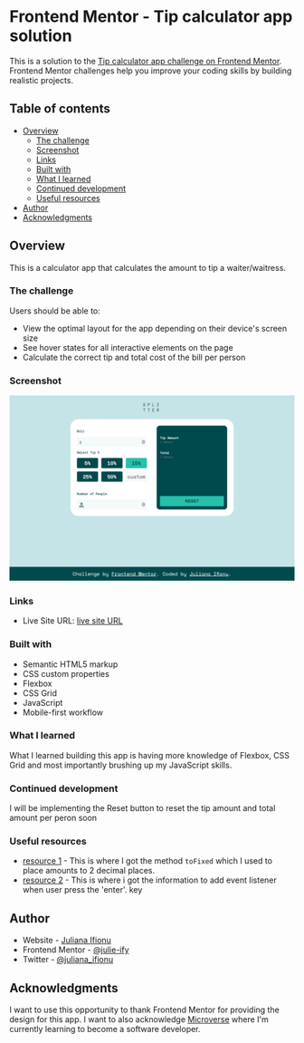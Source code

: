# Frontend Mentor - Tip calculator app solution

This is a solution to the [Tip calculator app challenge on Frontend Mentor](https://www.frontendmentor.io/challenges/tip-calculator-app-ugJNGbJUX). Frontend Mentor challenges help you improve your coding skills by building realistic projects.

## Table of contents

- [Overview](#overview)
  - [The challenge](#the-challenge)
  - [Screenshot](#screenshot)
  - [Links](#links)
  - [Built with](#built-with)
  - [What I learned](#what-i-learned)
  - [Continued development](#continued-development)
  - [Useful resources](#useful-resources)
- [Author](#author)
- [Acknowledgments](#acknowledgments)



## Overview
This is a calculator app that calculates the amount to tip a waiter/waitress.


### The challenge

Users should be able to:

- View the optimal layout for the app depending on their device's screen size
- See hover states for all interactive elements on the page
- Calculate the correct tip and total cost of the bill per person

### Screenshot

![screenshot](./dist/images/calc-img.png)


### Links

- Live Site URL: [live site URL](https://julie-ify.github.io/Calculator-App/dist/)

### Built with

- Semantic HTML5 markup
- CSS custom properties
- Flexbox
- CSS Grid
- JavaScript
- Mobile-first workflow

### What I learned

What I learned building this app is having more knowledge of Flexbox, CSS Grid and most importantly brushing up my JavaScript skills. 

### Continued development

I will be implementing the Reset button to reset the tip amount and total amount per peron soon

### Useful resources

- [resource 1](https://www.tutorialspoint.com/How-to-format-a-number-with-two-decimals-in-JavaScript) - This is where I got the method `toFixed` which I used to place amounts to 2 decimal places.
- [resource 2](https://stackoverflow.com/questions/14542062/eventlistener-enter-key) - This is where i got the information to add event listener when user press the 'enter'. key

## Author

- Website - [Juliana Ifionu](https://github.com/julie-ify/Portfolio-Mobile-version)
- Frontend Mentor - [@julie-ify](https://www.frontendmentor.io/profile/julie-ify)
- Twitter - [@juliana_ifionu](https://www.twitter.com/juliana_ifionu)

## Acknowledgments

I want to use this opportunity to thank Frontend Mentor for providing the design for this app.
I want to also acknowledge [Microverse](https://github.com/microverseinc) where I'm currently learning to become a software developer.

